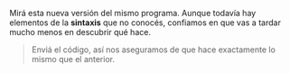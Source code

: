Mirá esta nueva versión del mismo programa. Aunque todavía hay elementos de la **sintaxis** que no conocés, confiamos en que vas a tardar mucho menos en descubrir qué hace.

> Enviá el código, así nos aseguramos de que hace exactamente lo mismo que el anterior.
